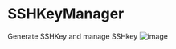 # SSHKeyManager
Generate SSHKey and manage SSHkey 
![image](https://user-images.githubusercontent.com/32294565/219997494-7a17cb16-5f2c-4c2f-b6bf-ae1f27c5ad5f.png)
